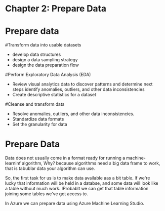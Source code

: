 # Chapter 2: Prepare Data

# Prepare data

#Transform data into usable datasets
- develop data structures
-  design a data sampling strategy
-  design the data preparation flow

#Perform Exploratory Data Analysis (EDA)

- Review visual analytics data to discover patterns and determine next steps
    identify anomalies, outliers, and other data inconsistencies
- Create descriptive statistics for a dataset

#Cleanse and transform data
 
- Resolve anomalies, outliers, and other data inconsistencies.
- Standardize data formats
- Set the granularity for data

# Prepare Data

Data does not usually come in a format ready for running a machine-learninf algorithm,
Why? because algorithms need a big data frame to work, that is tabublar data your algorithm can use.

So, the first task for us is to make data available aas a bit table.
If we're lucky that information will be held in a databse, and some data will look like a table without much work.
IProbablt we can get that table information joining some tables we've got access to.

In Azure we can prepare data using Azure Machine Learning Studio.
